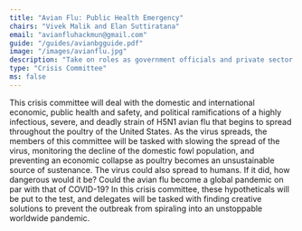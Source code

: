 ```yaml
---
title: "Avian Flu: Public Health Emergency"
chairs: "Vivek Malik and Elan Suttiratana"
email: "avianfluhackmun@gmail.com"
guide: "/guides/avianbgguide.pdf"
image: "/images/avianflu.jpg"
description: "Take on roles as government officials and private sector executives to resolve this economic and health crisis catalyzed by an outbreak of the avian flu."
type: "Crisis Committee"
ms: false
---
```

This crisis committee will deal with the domestic and international economic, public health and safety, and political ramifications of a highly infectious, severe, and deadly strain of H5N1 avian flu that begins to spread throughout the poultry of the United States. As the virus spreads, the members of this committee will be tasked with slowing the spread of the virus, monitoring the decline of the domestic fowl population, and preventing an economic collapse as poultry becomes an unsustainable source of sustenance. The virus could also spread to humans. If it did, how dangerous would it be? Could the avian flu become a global pandemic on par with that of COVID-19? In this crisis committee, these hypotheticals will be put to the test, and delegates will be tasked with finding creative solutions to prevent the outbreak from spiraling into an unstoppable worldwide pandemic.
